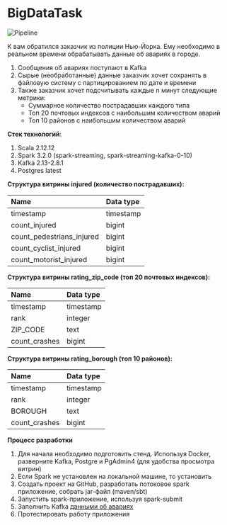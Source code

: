 # BigDataTask
![Pipeline](https://user-images.githubusercontent.com/47881109/149827347-3eb08604-710b-4704-bed3-d659655e0325.png)

К вам обратился заказчик из полиции Нью-Йорка. Ему необходимо в реальном времени обрабатывать данные об авариях в городе.

1. Сообщения об авариях поступают в Kafka
2. Сырые (необработанные) данные заказчик хочет сохранять в файловую систему с партицированием по дате и времени
3. Также заказчик хочет подсчитывать каждые n минут следующие метрики:
   - Суммарное количество пострадавших каждого типа
   - Топ 20 почтовых индексов с наибольшим количеством аварий
   - Топ 10 районов с наибольшим количеством аварий

**Стек технологий**:
1. Scala 2.12.12
2. Spark 3.2.0 (spark-streaming, spark-streaming-kafka-0-10)
3. Kafka 2.13-2.8.1
4. Postgres latest

**Структура витрины injured (количество пострадавших):**

| Name                      | Data type |
|:--------------------------|:----------|
| timestamp                 | timestamp |
| count_injured             | bigint    |
| count_pedestrians_injured | bigint    |
| count_cyclist_injured     | bigint    |
| count_motorist_injured    | bigint    |

**Структура витрины rating_zip_code (топ 20 почтовых индексов):**

| Name                   | Data type |
|:-----------------------|:----------|
| timestamp              | timestamp |
| rank                   | integer   |
| ZIP_CODE               | text      |
| count_crashes          | bigint    |

**Структура витрины rating_borough (топ 10 районов):**

| Name                   | Data type |
|:-----------------------|:----------|
| timestamp              | timestamp |
| rank                   | integer   |
| BOROUGH                | text      |
| count_crashes          | bigint    |

**Процесс разработки**
1. Для начала необходимо подготовить стенд. Используя Docker, разверните Kafka, Postgre и PgAdmin4 (для удобства просмотра витрин)
2. Если Spark не установлен на локальной машине, то установить
3. Создать проект на GitHub, разработать потоковое spark приложение, собрать jar-файл (maven/sbt)
4. Запустить spark-приложение, используя spark-submit
5. Заполнить Kafka [данными об авариях](https://data.cityofnewyork.us/Public-Safety/Motor-Vehicle-Collisions-Crashes/h9gi-nx95)
6. Протестировать работу приложения
